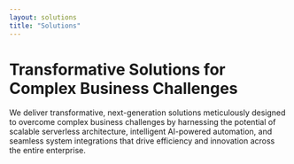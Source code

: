 ```yaml
---
layout: solutions
title: "Solutions"
---
```


# Transformative Solutions for Complex Business Challenges

We deliver transformative, next-generation solutions meticulously designed to overcome complex business challenges by harnessing the potential of scalable serverless architecture, intelligent AI-powered automation, and seamless system integrations that drive efficiency and innovation across the entire enterprise.